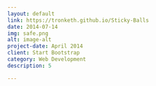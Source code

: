 ```yaml
---
layout: default
link: https://tronketh.github.io/Sticky-Balls
date: 2014-07-14
img: safe.png
alt: image-alt
project-date: April 2014
client: Start Bootstrap
category: Web Development
description: 5

---
```

